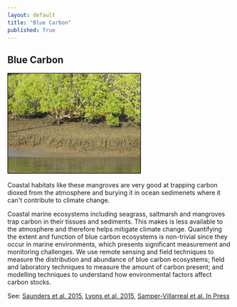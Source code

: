 ```yaml
---
layout: default
title: "Blue Carbon"
published: True  
---
```


## Blue Carbon

<div class = "image_caption">
<img src ="/images/mangrove.png" alt="coral reef" class="largeimage"/>
<p>
Coastal habitats like these mangroves are very good at trapping carbon dioxed from the atmosphere and burying it in ocean sedimenets where it can't contribute to climate change.
</p>
</div>  

Coastal marine ecosystems including seagrass, saltmarsh and mangroves trap carbon in their tissues and sediments. This makes is less available to the atmosphere and therefore helps mitigate climate change. Quantifying the extent and function of blue carbon ecosystems is non-trivial since they occur in marine environments, which presents significant measurement and monitoring challenges. We use remote sensing and field techniques to measure the distribution and abundance of blue carbon ecosystems; field and laboratory techniques to measure the amount of carbon present; and modelling techniques to understand how environmental factors affect carbon stocks.


See: [Saunders et al. 2015](http://link.springer.com/article/10.1007/s00338-015-1365-0), [Lyons et al. 2015](http://www.int-res.com/articles/feature/m530p001.pdf), [Samper-Villarreal et al. In Press](http://onlinelibrary.wiley.com/doi/10.1002/lno.10262/abstract)

